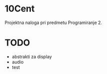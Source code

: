 # 10Cent
Projektna naloga pri predmetu Programiranje 2.

# TODO
* abstrakti za display
* audio
* test